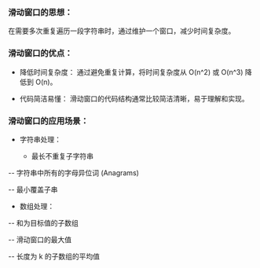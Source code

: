 ### 滑动窗口的思想：
在需要多次重复遍历一段字符串时，通过维护一个窗口，减少时间复杂度。
### 滑动窗口的优点：

- 降低时间复杂度： 通过避免重复计算，将时间复杂度从 O(n^2) 或 O(n^3) 降低到 O(n)。

- 代码简洁易懂： 滑动窗口的代码结构通常比较简洁清晰，易于理解和实现。

### 滑动窗口的应用场景：

- 字符串处理：

  - 最长不重复子字符串

-- 字符串中所有的字母异位词 (Anagrams)

-- 最小覆盖子串

- 数组处理：

-- 和为目标值的子数组

-- 滑动窗口的最大值

-- 长度为 k 的子数组的平均值

